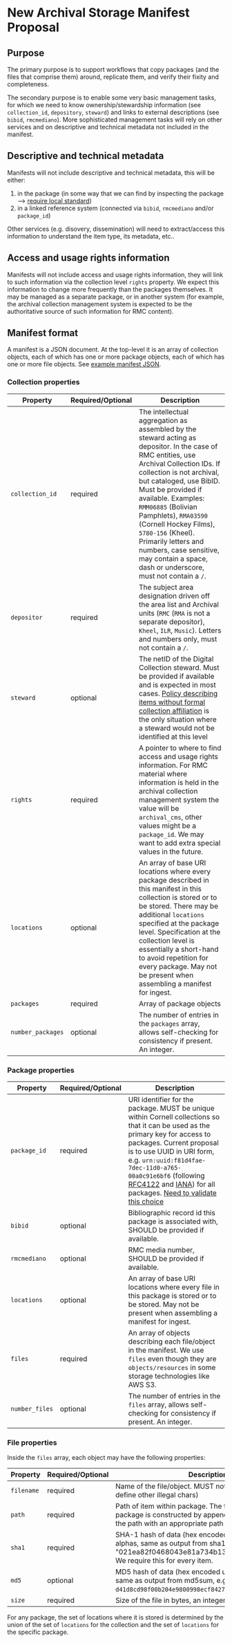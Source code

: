 # New Archival Storage Manifest Proposal

## Purpose

The primary purpose is to support workflows that copy packages (and the files that comprise them) around, replicate them, and verify their fixity and completeness.

The secondary purpose is to enable some very basic management tasks, for which we need to know ownership/stewardship information (see `collection_id`, `depository`, `steward`) and links to external descriptions (see `bibid`, `rmcmediano`). More sophisticated management tasks will rely on other services and on descriptive and technical metadata not included in the manifest.

## Descriptive and technical metadata

Manifests will not include descriptive and technical metadata, this will be either:
  
  1. in the package (in some way that we can find by inspecting the package --> [require local standard](https://github.com/cul-it/cular-metadata/issues/13))
  2. in a linked reference system (connected via `bibid`, `rmcmediano` and/or `package_id`)

Other services (e.g. disovery, dissemination) will need to extract/access this information to understand the item type, its metadata, etc..

## Access and usage rights information

Manifests will not include access and usage rights information, they will link to such information via the collection level `rights` property. We expect this information to change more frequently than the packages themselves. It may be managed as a separate package, or in another system (for example, the archival collection management system is expected to be the authoritative source of such information for RMC content).

## Manifest format

A manifest is a JSON document. At the top-level it is an array of collection objects, each of which has one or more package objects, each of which has one or more file objects. See [example manifest JSON](new_manifest_proposal.json).

### Collection properties

| Property       | Required/Optional | Description | 
|----------------|-------------------|-------------|
| `collection_id`   | required          | The intellectual aggregation as assembled by the steward acting as depositor.  In the case of RMC entities, use Archival Collection IDs. If collection is not archival, but cataloged, use BibID. Must be provided if available. Examples: `RMM06885` (Bolivian Pamphlets), `RMA03590` (Cornell Hockey Films), `5780-156` (Kheel). Primarily letters and numbers, case sensitive, may contain a space, dash or underscore, must not contain a `/`. |
| `depositor`    | required          | The subject area designation driven off the area list and Archival units (`RMC` (`RMA` is not a separate depositor), `Kheel`, `ILR`, `Music`). Letters and numbers only, must not contain a `/`. |
| `steward`      | optional          | The netID of the Digital Collection steward. Must be provided if available and is expected in most cases. [Policy describing items without formal collection affiliation](https://confluence.cornell.edu/x/rRI2FQ) is the only situation where a steward would not be identified at this level |
| `rights`       | required          | A pointer to where to find access and usage rights information. For RMC material where information is held in the archival collection management system the value will be `archival_cms`, other values might be a `package_id`. We may want to add extra special values in the future. |
| `locations` | optional             | An array of base URI locations where every package described in this manifest in this collection is stored or to be stored. There may be additional `locations` specified at the package level. Specification at the collection level is essentially a short-hand to avoid repetition for every package. May not be present when assembling a manifest for ingest. |
| `packages` | required         | Array of package objects |
| `number_packages` | optional         | The number of entries in the `packages` array, allows self-checking for consistency if present. An integer. |


### Package properties

| Property       | Required/Optional | Description | 
|----------------|-------------------|-------------|
| `package_id`   | required          | URI identifier for the package. MUST be unique within Cornell collections so that it can be used as the primary key for access to packages. Current proposal is to use UUID in URI form, e.g. `urn:uuid:f81d4fae-7dec-11d0-a765-00a0c91e6bf6` (following [RFC4122](https://tools.ietf.org/html/rfc4122) and [IANA](https://www.iana.org/assignments/urn-namespaces/urn-namespaces.xhtml)) for all packages. [Need to validate this choice](https://github.com/cul-it/cular-metadata/issues/14) |
| `bibid`        | optional          | Bibliographic record id this package is associated with, SHOULD be provided if available. |
| `rmcmediano`   | optional          | RMC media number, SHOULD be provided if available. |
| `locations`    | optional          | An array of base URI locations where every file in this package is stored or to be stored. May not be present when assembling a manifest for ingest. |
| `files`        | required          | An array of objects describing each file/object in the manifest. We use `files` even though they are `objects/resources` in some storage technologies like AWS S3. |
| `number_files` | optional          | The number of entries in the `files` array, allows self-checking for consistency if present. An integer. |

### File properties

Inside the `files` array, each object may have the following properties:

| Property       | Required/Optional | Description | 
|----------------|-------------------|-------------|
| `filename`     | required          | Name of the file/object. MUST not contain `/` (FIXME - define other illegal chars) |
| `path`         | required          | Path of item within package. The filepath within the package is constructed by appending the filename to the path with an appropriate path separator. |
| `sha1`         | required          | SHA-1 hash of data (hex encoded using lowercase alphas, same as output from sha1sum, e.g. "021ea82f0468043e81a734b1342b1e64904672b0"). We require this for every item. |
| `md5`          | optional          | MD5 hash of data (hex encoded using lowercase alphas, same as output from md5sum, e.g. `d41d8cd98f00b204e9800998ecf8427e`) |
| `size`         | required          | Size of the file in bytes, an integer value. |

For any package, the set of locations where it is stored is determined by the union of the set of `locations` for the collection and the set of `locations` for the specific package.
